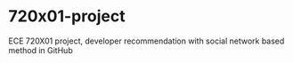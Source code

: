 # 720x01-project
ECE 720X01 project, developer recommendation with social network based method in GitHub
